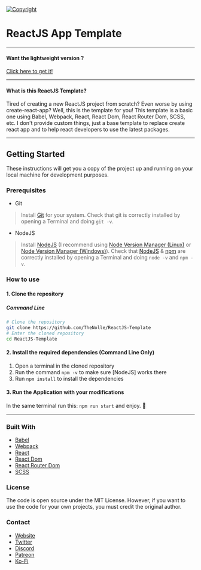 [![Copyright](https://readme-typing-svg.demolab.com?font=Fira+Code&weight=500&size=50&duration=3000&pause=2000&color=EB87F7&center=true&vCenter=true&width=1000&height=50&lines=Nolly)](https://thenolle.com)

# ReactJS App Template

---

#### Want the lightweight version ?
[Click here to get it!](https://github.com/thenolle/reactjs-template/tree/lightweight)

---

#### What is this ReactJS Template?

Tired of creating a new ReactJS project from scratch? Even worse by using create-react-app? Well, this is the template for you! This template is a basic one using Babel, Webpack, React, React Dom, React Router Dom, SCSS, etc. I don't provide custom things, just a base template to replace create react app and to help react developers to use the latest packages.

---

## Getting Started
These instructions will get you a copy of the project up and running on your local machine for development purposes.

### Prerequisites
- Git
> Install [Git](https://git-scm.com/) for your system.
> Check that git is correctly installed by opening a Terminal and doing `git -v`.
- NodeJS
> Install [NodeJS](https://nodejs.org/) (I recommend using [Node Version Manager (Linux)](https://github.com/nvm-sh/nvm) or [Node Version Manager (Windows)](https://github.com/coreybutler/nvm-windows)).
> Check that [NodeJS](https://nodejs.org/) & [npm](https://www.npmjs.com/) are correctly installed by opening a Terminal and doing `node -v` and `npm -v`.

### How to use

#### 1. Clone the repository
##### Command Line
```sh
# Clone the repository
git clone https://github.com/TheNolle/ReactJS-Template
# Enter the cloned repository
cd ReactJS-Template
```

#### 2. Install the required dependencies (Command Line Only)
1. Open a terminal in the cloned repository
2. Run the command `npm -v` to make sure [NodeJS] works there
3. Run `npm install` to install the dependencies

#### 3. Run the Application with your modifications
In the same terminal run this: `npm run start` and enjoy. 🎉

---

### Built With
* [Babel](https://babeljs.io/)
* [Webpack](https://webpack.js.org/)
* [React](https://reactjs.org/)
* [React Dom](https://reactjs.org/docs/react-dom.html)
* [React Router Dom](https://reactrouter.com/web/guides/quick-start)
* [SCSS](https://sass-lang.com/)

### License
The code is open source under the MIT License. However, if you want to use the code for your own projects, you must credit the original author.

### Contact
* [Website](https://thenolle.com/)
* [Twitter](https://twitter.com/TheNolly_)
* [Discord](https://discord.com/invite/86yVsMVN9z)
* [Patreon](https://www.patreon.com/TheNolle)
* [Ko-Fi](https://ko-fi.com/nolly__)